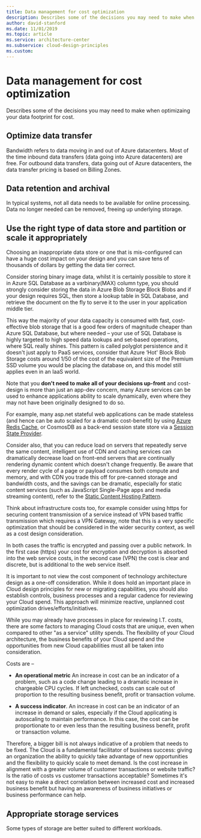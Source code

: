 ```yaml
---
title: Data management for cost optimization
description: Describes some of the decisions you may need to make when optimizaing your data footprint for cost.
author: david-stanford
ms.date: 11/01/2019
ms.topic: article
ms.service: architecture-center
ms.subservice: cloud-design-principles
ms.custom: 
---
```


# Data management for cost optimization

Describes some of the decisions you may need to make when optimizaing your data footprint for cost.

## Optimize data transfer

Bandwidth refers to data moving in and out of Azure datacenters. Most of the time inbound data transfers (data going into Azure datacenters) are free. For outbound data transfers, data going out of Azure datacenters, the data transfer pricing is based on Billing Zones.

## Data retention and archival

In typical systems, not all data needs to be available for online processing. Data no longer needed can be removed, freeing up underlying storage.

## Use the right type of data store and partition or scale it appropriately

Choosing an inappropriate data store or one that is mis-configured can have a huge cost impact on your design and you can save tens of thousands of dollars by getting the data tier correct.

Consider storing binary image data, whilst it is certainly possible to store it in Azure SQL Database as a varbinary(MAX) column type, you should strongly consider storing the data in Azure Blob Storage Block Blobs and if your design requires SQL, then store a lookup table in SQL Database, and retrieve the document on the fly to serve it to the user in your application middle tier.

This way the majority of your data capacity is consumed with fast, cost-effective blob storage that is a good few orders of magnitude cheaper than Azure SQL Database, but where needed – your use of SQL Database is highly targeted to high speed data lookups and set-based operations, where SQL really shines. This pattern is called polyglot persistence and it doesn't just apply to PaaS services, consider that Azure ‘Hot' Block Blob Storage costs around 1/50 of the cost of the equivalent size of the Premium SSD volume you would be placing the database on, and this model still applies even in an IaaS world.

Note that you **don't need to make all of your decisions up-front** and cost-design is more than just an app-dev concern, many Azure services can be used to enhance applications ability to scale dynamically, even where they may not have been originally designed to do so.

For example, many asp.net stateful web applications can be made stateless (and hence can be auto scaled for a dramatic cost-benefit) by using [Azure Redis Cache](https://docs.microsoft.com/en-us/azure/azure-cache-for-redis/cache-aspnet-session-state-provider), or CosmosDB as a back-end session state store via a [Session State Provider](https://github.com/aspnet/AspNetSessionState).

Consider also, that you can reduce load on servers that repeatedly serve the same content, intelligent use of CDN and caching services can dramatically decrease load on front-end servers that are continually rendering dynamic content which doesn't change frequently. Be aware that every render cycle of a page or payload consumes both compute and memory, and with CDN you trade this off for pre-canned storage and bandwidth costs, and the savings can be dramatic, especially for static content services (such as JavaScript Single-Page apps and media streaming content), refer to the [Static Content Hosting Pattern](../patterns/static-content-hosting.md).

Think about infrastructure costs too, for example consider using https for securing content transmission of a service instead of VPN based traffic transmission which requires a VPN Gateway, note that this is a very specific optimization that should be considered in the wider security context, as well as a cost design consideration.

In both cases the traffic is encrypted and passing over a public network. In the first case (https) your cost for encryption and decryption is absorbed into the web service costs, in the second case (VPN) the cost is clear and discrete, but is additional to the web service itself.

It is important to not view the cost component of technology architecture design as a one-off consideration. While it does hold an important place in Cloud design principles for new or migrating capabilities, you should also establish controls, business processes and a regular cadence for reviewing your Cloud spend. This approach will minimize reactive, unplanned cost optimization drives/efforts/initiatives.

While you may already have processes in place for reviewing I.T. costs, there are some factors to managing Cloud costs that are unique, even when compared to other "as a service" utility spends. The flexibility of your Cloud architecture, the business benefits of your Cloud spend and the opportunities from new Cloud capabilities must all be taken into consideration.

Costs are –

- **An operational metric** An increase in cost can be an indicator of a problem, such as a code change leading to a dramatic increase in chargeable CPU cycles. If left unchecked, costs can scale out of proportion to the resulting business benefit, profit or transaction volume.

- **A success indicator**.  An increase in cost can be an indicator of an increase in demand or sales, especially if the Cloud applicating is autoscaling to maintain performance. In this case, the cost can be proportionate to or even less than the resulting business benefit, profit or transaction volume.

Therefore, a bigger bill is not always indicative of a problem that needs to be fixed. The Cloud is a fundamental facilitator of business success: giving an organization the ability to quickly take advantage of new opportunities and the flexibility to quickly scale to meet demand. Is the cost increase in alignment with a greater volume of customer transactions or website traffic? Is the ratio of costs vs customer transactions acceptable? Sometimes it's not easy to make a direct correlation between increased cost and increased business benefit but having an awareness of business initiatives or business performance can help.

## Appropriate storage services

Some types of storage are better suited to different workloads.